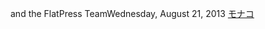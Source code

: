 and the FlatPress TeamWednesday, August 21, 2013
 <a href="http://www.asianconnex.com/watchonlinejp.asp?cheap=products-c77.html" title="モナコ">モナコ</a>